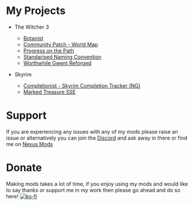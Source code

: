 # My Projects
  - The Witcher 3
    - [Botanist](https://github.com/Faen668/Botanist/releases "Click to Visit Releases")
    - [Community Patch - World Map](https://github.com/Faen668/CommunityPatch_WorldMap)
    - [Progress on the Path](https://github.com/Faen668/Progress-On-The-Path/releases "Click to Visit Releases")
    - [Standarised Naming Convention](https://github.com/Faen668/Standardised-Naming-Convention/releases "Click to Visit Releases")
    - [Worthwhile Gwent Reforged](https://github.com/Faen668/Worthwhile-Gwent-Reforged/releases "Click to Visit Releases")

  - Skyrim
    - [Completionist - Skyrim Completion Tracker (NG)](https://www.nexusmods.com/skyrimspecialedition/mods/46358 "Click to Visit Mod")
    - [Marked Treasure SSE](https://www.nexusmods.com/skyrimspecialedition/mods/46011 "Click to Visit Mod")

# Support
If you are experiencing any issues with any of my mods please raise an issue or alternatively you can join the [Discord](https://discord.gg/K6MS3cqWB7 "Click to Join Server") and ask away in there or find me on [Nexus Mods](https://www.nexusmods.com/users/138299963?tab=user+files "Click to Visit Site") 

# Donate
Making mods takes a lot of time, if you enjoy using my mods and would like to say thanks or support me in my work then please go ahead and do so here! [![ko-fi](https://ko-fi.com/img/githubbutton_sm.svg)](https://ko-fi.com/C1C3I3NYN)


<!--
**Faen668/Faen668** is a ✨ _special_ ✨ repository because its `README.md` (this file) appears on your GitHub profile.

Here are some ideas to get you started:

- 🔭 I’m currently working on ...
- 🌱 I’m currently learning ...
- 👯 I’m looking to collaborate on ...
- 🤔 I’m looking for help with ...
- 💬 Ask me about ...
- 📫 How to reach me: ...
- 😄 Pronouns: ...
- ⚡ Fun fact: ...
-->
